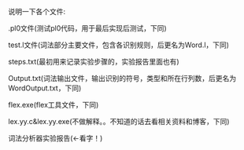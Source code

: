 说明一下各个文件:

.pl0文件(测试pl0代码，用于最后实现后测试，下同)

test.l文件(词法部分主要文件，包含各识别规则，后更名为Word.l，下同)

steps.txt(最初用来记录实验步骤的，实验报告里面也有)

Output.txt(词法输出文件，输出识别的符号，类型和所在行列数，后更名为WordOutput.txt，下同)

flex.exe(flex工具文件，下同)

lex.yy.c&lex.yy.exe(不做解释。。不知道的话去看相关资料和博客，下同)

词法分析器实验报告(←看字！)
